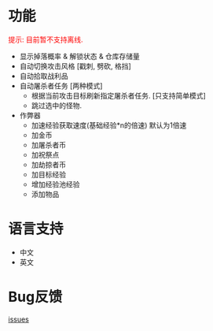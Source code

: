 # 功能

<span style="color: red;">提示: 目前暂不支持离线.</span>

- 显示掉落概率 & 解锁状态 & 仓库存储量
- 自动切换攻击风格 [戳刺, 劈砍, 格挡]
- 自动拾取战利品
- 自动屠杀者任务 [两种模式]
  - 根据当前攻击目标刷新指定屠杀者任务. [只支持简单模式]
  - 跳过选中的怪物.
- 作弊器
  - 加速经验获取速度(基础经验*n的倍速) 默认为1倍速
  - 加金币
  - 加屠杀者币
  - 加祝祭点
  - 加劫掠者币
  - 加目标经验
  - 增加经验池经验
  - 添加物品


# 语言支持

- 中文
- 英文

# Bug反馈
[issues](https://github.com/rsl140/Melvoridle-Auto-Manger/issues)
